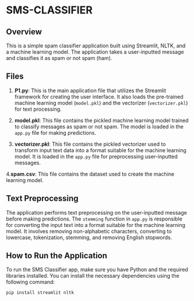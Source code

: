 # SMS-CLASSIFIER

## Overview
This is a simple spam classifier application built using Streamlit, NLTK, and a machine learning model. The application takes a user-inputted message and classifies it as spam or not spam (ham).

## Files
1. **P1.py**: This is the main application file that utilizes the Streamlit framework for creating the user interface. It also loads the pre-trained machine learning model (`model.pkl`) and the vectorizer (`vectorizer.pkl`) for text processing.

2. **model.pkl**: This file contains the pickled machine learning model trained to classify messages as spam or not spam. The model is loaded in the `app.py` file for making predictions.

3. **vectorizer.pkl**: This file contains the pickled vectorizer used to transform input text data into a format suitable for the machine learning model. It is loaded in the `app.py` file for preprocessing user-inputted messages.

4.**spam.csv**: This file contains the dataset used to create the machine learning model.

## Text Preprocessing
The application performs text preprocessing on the user-inputted message before making predictions. The `stemming` function in `app.py` is responsible for converting the input text into a format suitable for the machine learning model. It involves removing non-alphabetic characters, converting to lowercase, tokenization, stemming, and removing English stopwords.

## How to Run the Application
To run the SMS Classifier app, make sure you have Python and the required libraries installed. You can install the necessary dependencies using the following command:
```bash
pip install streamlit nltk
